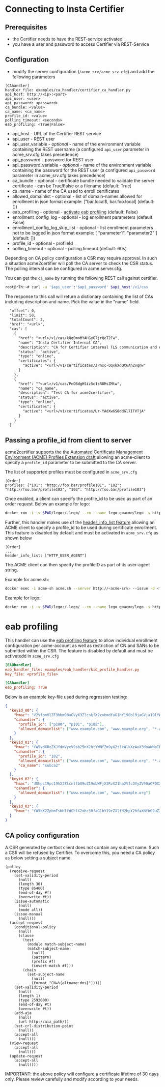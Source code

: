 <!-- markdownlint-disable  MD013 -->

<!-- wiki-title CA handler for NetGuard Certificate Manager and Insta Certifier -->

# Connecting to Insta Certifier

## Prerequisites

- the Certifier needs to have the REST-service activated
- you have a user and password to access Certifier via REST-Service

## Configuration

- modify the server configuration (`/acme_srv/acme_srv.cfg`) and add the following parameters

```config
[CAhandler]
handler_file: examples/ca_handler/certifier_ca_handler.py
api_host: http://<ip>:<port>
api_user: <user>
api_password: <password>
ca_bundle: <value>
ca_name: <ca_name>
profile_id: <value>
polling_timeout: <seconds>
eab_profiling: <True|False>
```

- api_host - URL of the Certifier REST service
- api_user - REST user
- api_user_variable - *optional* - name of the environment variable containing the REST username (a configured `api_user` parameter in acme_srv.cfg takes precedence)
- api_password - password for REST user
- api_password_variable - *optional* - name of the environment variable containing the password for the REST user (a configured `api_password` parameter in acme_srv.cfg takes precedence)
- ca_bundle - optional - certificate bundle needed to validate the server certificate - can be True/False or a filename (default: True)
- ca_name - name of the CA used to enroll certificates
- allowed_domainlist - optional - list of domain-names allowed for enrollment in json format example: \["bar.local$, bar.foo.local\] (default: \[\])
- eab_profiling - optional - [activate eab profiling](eab_profiling.md) (default: False)
- enrollment_config_log - optional - log enrollment parameters (default False)
- enrollment_config_log_skip_list - optional - list enrollment parameters not to be logged in json format example: \[ "parameter1", "parameter2" \] (default: \[\])
- profile_id - optional - profileId
- polling_timeout - optional - polling timeout (default: 60s)

Depending on CA policy configuration a CSR may require approval. In such a situation acme2certifier will poll the CA server to check the CSR status. The polling interval can be configured in acme.server.cfg.

You can get the `ca_name` by running the following REST call against certifier.

```bash
root@rlh:~# curl -u '$api_user':'$api_password' $api_host'/v1/cas
```

The response to this call will return a dictionary containing the list of CAs including description and name. Pick the value in the "name" field.

```REST
  "offset": 0,
  "limit": 50,
  "totalCount": 3,
  "href": "<url>",
  "cas": [
    {
      "href": "<url>/v1/cas/kQg0moMYAHGyG7jrQeT2Fw",
      "name": "Insta Certifier Internal CA",
      "description": "CA for Certifier internal TLS communication and operational use",
      "status": "active",
      "type": "online",
      "certificates": {
        "active": "<url>/v1/certificates/JPnxc-OqxkXdQt6An2vqnw"
      }
    },
    {
      "href": ""<url>/v1/cas/PnOBdgHSiz5c1sR0MsZMtw",
      "name": "ca_name",
      "description": "Test CA for acme2certifier",
      "status": "active",
      "type": "online",
      "certificates": {
        "active": "<url>/v1/certificates/Ur-YAdXw6S8ddGl7ITVTjA"
      }
    }
  ]
```

## Passing a profile_id from client to server

acme2certifier supports the the [Automated Certificate Management Environment (ACME) Profiles Extension draft](acme_profiling.md) allowing an acme-client to specify a `profile_id` parameter to be submitted to the CA server.

The list of supported profiles must be configured in `acme_srv.cfg`

```config
[Order]
profiles: {"101": "http://foo.bar/profile101", "102": "http://foo.bar/profile102", "103": "http://foo.bar/profile103"}
```

Once enabled, a client can specify the profile_id to be used as part of an order request. Below an example for lego:

```bash
docker run -i -v $PWD/lego:/.lego/ --rm --name lego goacme/lego -s http://<acme-srv> -a --email "lego@example.com" -d <fqdn> --http run --profile 102
```

Further, this handler makes use of the [header_info_list feature](header_info.md) allowing an ACME client to specify a profile_id to be used during certificate enrollment. This feature is disabled by default and must be activated in `acme_srv.cfg` as shown below

```config
[Order]
...
header_info_list: ["HTTP_USER_AGENT"]
```

The ACME client can then specify the profileID as part of its user-agent string.

Example for acme.sh:

```bash
docker exec -i acme-sh acme.sh --server http://<acme-srv> --issue -d <fqdn> --standalone --useragent profile_id=101 --debug 3 --output-insecure
```

Example for lego:

```bash
docker run -i -v $PWD/lego:/.lego/ --rm --name lego goacme/lego -s http://<acme-srv> -a --email "lego@example.com" --user-agent profile_id=101 -d <fqdn> --http run
```

# eab profiling

This handler can use the [eab profiling feature](eab_profiling.md) to allow individual enrollment configuration per acme-account as well as restriction of CN and SANs to be submitted within the CSR. The feature is disabled by default and must be activatedd in `acme_srv.cfg`

```cfg
[EABhandler]
eab_handler_file: examples/eab_handler/kid_profile_handler.py
key_file: <profile_file>

[CAhandler]
eab_profiling: True
```

Below is an example key-file used during regression testing:

```json
{
  "keyid_00": {
    "hmac": "V2VfbmVlZF9hbm90aGVyX3ZlcnkfX2xvbmdfaG1hY190b19jaGVja19lYWJfZm9yX2tleWlkXzAwX2FzX2xlZ29fZW5mb3JjZXNfYW5faG1hY19sb25nZXJfdGhhbl8yNTZfYml0cw",
    "cahandler": {
      "profile_id": ["p100", "p101", "p102"],
      "allowed_domainlist": ["www.example.com", "www.example.org", "*.acme"]
    }
  },
  "keyid_01": {
    "hmac": "YW5vdXRoZXJfdmVyeV9sb25nX2htYWNfZm9yX2tleWlkXzAxX3doaWNoIHdpbGxfYmUgdXNlZF9kdXJpbmcgcmVncmVzc2lvbg",
    "cahandler": {
      "profile_id": "102",
      "allowed_domainlist": ["www.example.com", "www.example.org", "*.acme"],
      "ca_name": "subca2"
    }
  },
  "keyid_02": {
    "hmac": "dGhpc19pc19hX3ZlcnlfbG9uZ19obWFjX3RvX21ha2Vfc3VyZV90aGF0X2l0c19tb3JlX3RoYW5fMjU2X2JpdHM",
    "cahandler": {
      "allowed_domainlist": ["www.example.com", "www.example.org"]
    }
  },
  "keyid_03": {
    "hmac": "YW5kX2ZpbmFsbHlfdGhlX2xhc3RfaG1hY19rZXlfd2hpY2hfaXNfbG9uZ2VyX3RoYW5fMjU2X2JpdHNfYW5kX3Nob3VsZF93b3Jr"
  }
}
```

## CA policy configuration

A CSR generated by certbot client does not contain any subject name. Such a CSR will be refused by Certifier. To overcome this, you need a CA policy as below setting a subject name.

```policy
(policy
  (receive-request
    (set-validity-period
      (null)
      (length 30)
      (type 86400)
      (end-of-day #f)
      (overwrite #t))
    (issue-automatic
      (null)
      (mode all))
    (issue-manual
      (null)))
  (accept-request
    (conditional-policy
      (null)
      (clause
        (test
          (module match-subject-name)
          (match-subject-name
            (null)
            (pattern)
            (prefix #f)
            (invert-match #f)))
        (chain
          (set-subject-name
            (null)
            (format "CN=%{altname:dns}")))))
    (set-validity-period
      (null)
      (length 1)
      (type 2592000)
      (end-of-day #t)
      (overwrite #t))
    (add-aia
      (null)
      (url http://aia_path/))
    (set-crl-distribution-point
      (null))
    (accept-all
      (null)))
  (view-request
    (accept-all
      (null)))
  (update-request
    (accept-all
      (null))))
```

IMPORTANT: the above policy will configure a certificate lifetime of 30 days only. Please review carefully and modify according to your needs.

